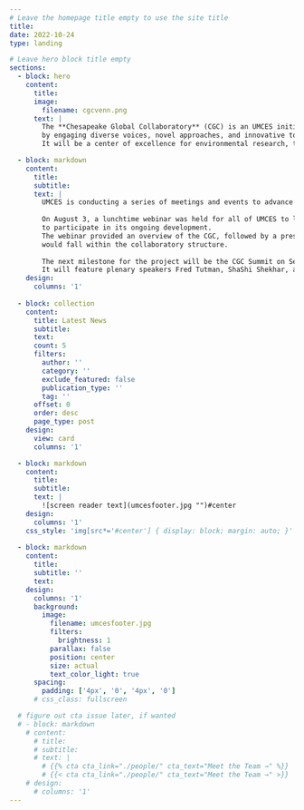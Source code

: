 ```yaml
---
# Leave the homepage title empty to use the site title
title:
date: 2022-10-24
type: landing

# Leave hero block title empty
sections:
  - block: hero
    content:
      title:
      image:
        filename: cgcvenn.png
      text: |
        The **Chesapeake Global Collaboratory** (CGC) is an UMCES initiative to generate accelerated solutions to big problems
        by engaging diverse voices, novel approaches, and innovative tools.
        It will be a center of excellence for environmental research, teaching, and practice.

  - block: markdown
    content:
      title:
      subtitle:
      text: |
        UMCES is conducting a series of meetings and events to advance the initiative with faculty and external partners.
    
        On August 3, a lunchtime webinar was held for all of UMCES to learn about the progress of the CGC and 
        to participate in its ongoing development.
        The webinar provided an overview of the CGC, followed by a presentation of specific research projects from UMCES faculty that 
        would fall within the collaboratory structure.
    
        The next milestone for the project will be the CGC Summit on September 28–29 at the Rita Rossi Colwell Center in Baltimore.
        It will feature plenary speakers Fred Tutman, ShaShi Shekhar, and Dr. Erica Key.
    design:
      columns: '1'
  
  - block: collection
    content:
      title: Latest News
      subtitle:
      text:
      count: 5
      filters:
        author: ''
        category: ''
        exclude_featured: false
        publication_type: ''
        tag: ''
      offset: 0
      order: desc
      page_type: post
    design:
      view: card
      columns: '1'

  - block: markdown
    content:
      title:
      subtitle:
      text: |
        ![screen reader text](umcesfooter.jpg "")#center
    design:
      columns: '1'
    css_style: 'img[src*='#center'] { display: block; margin: auto; }'
  
  - block: markdown
    content:
      title:
      subtitle: ''
      text:
    design:
      columns: '1'
      background:
        image: 
          filename: umcesfooter.jpg
          filters:
            brightness: 1
          parallax: false
          position: center
          size: actual
          text_color_light: true
      spacing:
        padding: ['4px', '0', '4px', '0']
      # css_class: fullscreen

  # figure out cta issue later, if wanted
  # - block: markdown
    # content:
      # title:
      # subtitle:
      # text: |
        # {{% cta cta_link="./people/" cta_text="Meet the Team →" %}}
        # {{< cta cta_link="./people/" cta_text="Meet the Team →" >}}
    # design:
      # columns: '1'
---
```

